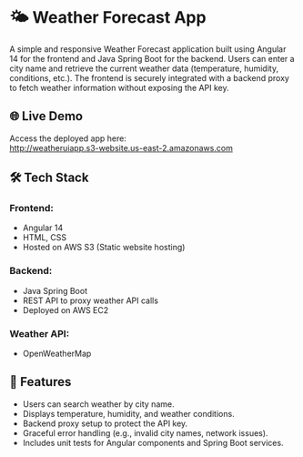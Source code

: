 # 🌤️ Weather Forecast App

A simple and responsive Weather Forecast application built using Angular 14 for the frontend and Java Spring Boot for the backend. Users can enter a city name and retrieve the current weather data (temperature, humidity, conditions, etc.). The frontend is securely integrated with a backend proxy to fetch weather information without exposing the API key.

## 🌐 Live Demo

Access the deployed app here:  
http://weatheruiapp.s3-website.us-east-2.amazonaws.com

## 🛠️ Tech Stack

### Frontend:
- Angular 14
- HTML, CSS
- Hosted on AWS S3 (Static website hosting)

### Backend:
- Java Spring Boot
- REST API to proxy weather API calls
- Deployed on AWS EC2

### Weather API:
- OpenWeatherMap 

## 🔐 Features

- Users can search weather by city name.
- Displays temperature, humidity, and weather conditions.
- Backend proxy setup to protect the API key.
- Graceful error handling (e.g., invalid city names, network issues).
- Includes unit tests for Angular components and Spring Boot services.
